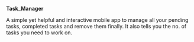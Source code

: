 **Task_Manager**

A simple yet helpful and interactive mobile app to manage all your pending tasks, completed tasks and remove them finally.
It also tells you the no. of tasks you need to work on.
